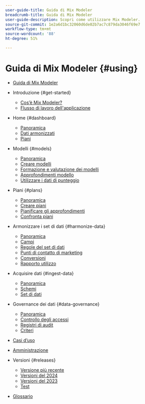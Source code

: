 ```yaml
---
user-guide-title: Guida di Mix Modeler
breadcrumb-title: Guida di Mix Modeler
user-guide-description: Scopri come utilizzare Mix Modeler.
source-git-commit: 1e2a6d1bc32060d6de02b7ac7c879da3046f69e7
workflow-type: tm+mt
source-wordcount: '88'
ht-degree: 51%

---
```


# Guida di Mix Modeler {#using}

+ [Guida di Mix Modeler](/help/overview.md)

+ Introduzione {#get-started}
   + [Cos’è Mix Modeler?](/help/get-started/about.md)
   + [Flusso di lavoro dell&#39;applicazione](/help/get-started/workflow.md)

+ Home {#dashboard}
   + [Panoramica](/help/dashboard/overview.md)
   + [Dati armonizzati](/help/dashboard/harmonized-data.md)
   + [Piani](/help/dashboard/plans.md)

+ Modelli {#models}
   + [Panoramica](/help/models/overview.md)
   + [Creare modelli](/help/models/build.md)
   + [Formazione e valutazione dei modelli](/help/models/train-score.md)
   + [Approfondimenti modello](/help/models/insights.md)
   + [Utilizzare i dati di punteggio](/help/models/scoring-data.md)

+ Piani {#plans}
   + [Panoramica](/help/plans/overview.md)
   + [Creare piani](/help/plans/build.md)
   + [Pianificare gli approfondimenti](/help/plans/insights.md)
   + [Confronta piani](/help/plans/compare.md)

+ Armonizzare i set di dati {#harmonize-data}
   + [Panoramica](/help/harmonize-data/overview.md)
   + [Campi](/help/harmonize-data/fields.md)
   + [Regole del set di dati](/help/harmonize-data/dataset-rules.md)
   + [Punti di contatto di marketing](/help/harmonize-data/marketing-touchpoints.md)
   + [Conversioni](/help/harmonize-data/conversions.md)
   + [Rapporto utilizzo](/help/harmonize-data/usage-report.md)

+ Acquisire dati {#ingest-data}
   + [Panoramica](/help/ingest-data/overview.md)
   + [Schemi](/help/ingest-data/schemas.md)
   + [Set di dati](/help/ingest-data/datasets.md)

+ Governance dei dati {#data-governance}
   + [Panoramica](/help/data-governance/overview.md)
   + [Controllo degli accessi](/help/data-governance/access-controls.md)
   + [Registri di audit](/help/data-governance/audit-logs.md)
   + [Criteri](/help/data-governance/policies.md)

+ [Casi d’uso](/help/main-guide/use-cases.md)

+ [Amministrazione](/help/main-guide/administration.md)

+ Versioni {#releases}
   + [Versione più recente](/help/releases/latest.md)
   + [Versioni del 2024](/help/releases/2024.md)
   + [Versioni del 2023](/help/releases/2023.md)
   + [Test](../releases/test.md)

+ [Glossario](/help/main-guide/glossary.md)
